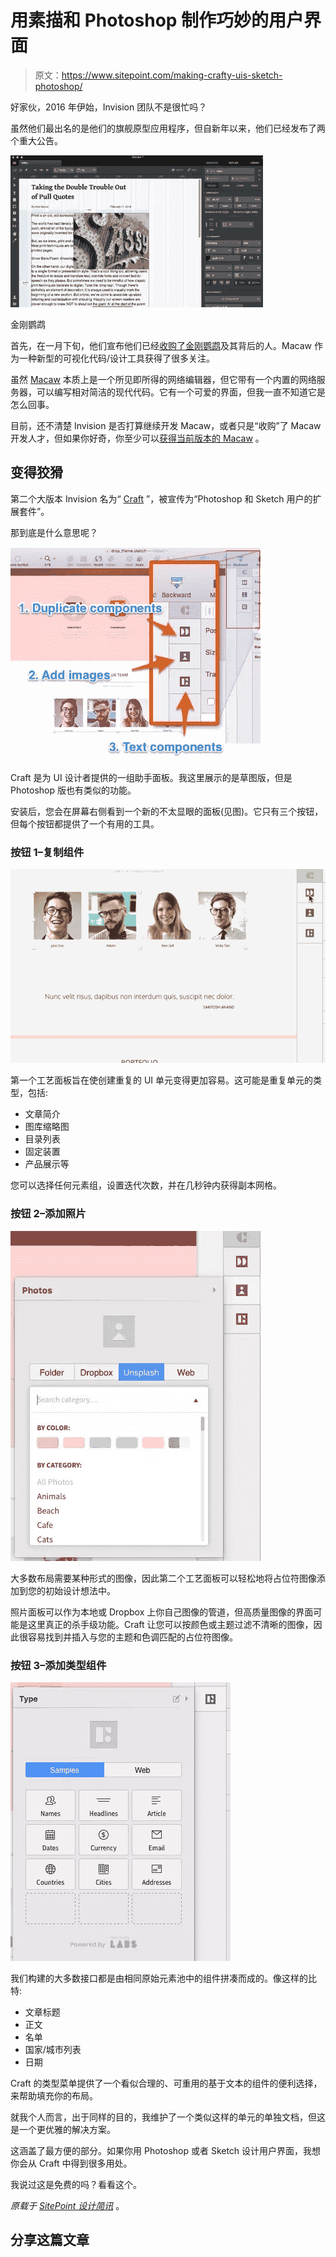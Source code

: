 # 用素描和 Photoshop 制作巧妙的用户界面

> 原文：<https://www.sitepoint.com/making-crafty-uis-sketch-photoshop/>

好家伙，2016 年伊始，Invision 团队不是很忙吗？

虽然他们最出名的是他们的旗舰原型应用程序，但自新年以来，他们已经发布了两个重大公告。

![Macaw](img/a3323ec2bd4c715c59007271bfeb3f39.png)

金刚鹦鹉

首先，在一月下旬，他们宣布他们已经[收购了金刚鹦鹉](http://macaw.co/invision/)及其背后的人。Macaw 作为一种新型的可视化代码/设计工具获得了很多关注。

虽然 [Macaw](http://macaw.co/) 本质上是一个所见即所得的网络编辑器，但它带有一个内置的网络服务器，可以编写相对简洁的现代代码。它有一个可爱的界面，但我一直不知道它是怎么回事。

目前，还不清楚 Invision 是否打算继续开发 Macaw，或者只是“收购”了 Macaw 开发人才，但如果你好奇，你至少可以[获得当前版本的 Macaw](http://download.macaw.co/) 。

## 变得狡猾

第二个大版本 Invision 名为“ [Craft](http://www.invisionapp.com/craft) ”，被宣传为“Photoshop 和 Sketch 用户的扩展套件”。

那到底是什么意思呢？

![Three Craft buttons](img/234024e9c8a3bca7ced8dd863c4925bf.png)

Craft 是为 UI 设计者提供的一组助手面板。我这里展示的是草图版，但是 Photoshop 版也有类似的功能。

安装后，您会在屏幕右侧看到一个新的不太显眼的面板(见图)。它只有三个按钮，但每个按钮都提供了一个有用的工具。

### 按钮 1–复制组件

![Duplicating page components easily](img/db01972cf64ebac0e4e3f9ae4a51cf55.png)

第一个工艺面板旨在使创建重复的 UI 单元变得更加容易。这可能是重复单元的类型，包括:

*   文章简介
*   图库缩略图
*   目录列表
*   固定装置
*   产品展示等

您可以选择任何元素组，设置迭代次数，并在几秒钟内获得副本网格。

### 按钮 2–添加照片

![Photo menu - Unsplash](img/e3df9c03a4d3cf00188c9b3096f5d1c3.png)

大多数布局需要某种形式的图像，因此第二个工艺面板可以轻松地将占位符图像添加到您的初始设计想法中。

照片面板可以作为本地或 Dropbox 上你自己图像的管道，但高质量图像的界面可能是这里真正的杀手级功能。Craft 让您可以按颜色或主题过滤不清晰的图像，因此很容易找到并插入与您的主题和色调匹配的占位符图像。

### 按钮 3–添加类型组件

![Type component menu](img/0de74e8c96fd4e212788244c22f435a7.png)

我们构建的大多数接口都是由相同原始元素池中的组件拼凑而成的。像这样的比特:

*   文章标题
*   正文
*   名单
*   国家/城市列表
*   日期

Craft 的类型菜单提供了一个看似合理的、可重用的基于文本的组件的便利选择，来帮助填充你的布局。

就我个人而言，出于同样的目的，我维护了一个类似这样的单元的单独文档，但这是一个更优雅的解决方案。

这涵盖了最方便的部分。如果你用 Photoshop 或者 Sketch 设计用户界面，我想你会从 Craft 中得到很多用处。

我说过这是免费的吗？看看这个。

*原载于 [SitePoint 设计简讯](https://www.sitepoint.com/newsletter/)* 。

## 分享这篇文章